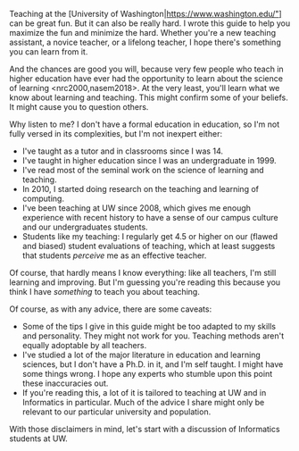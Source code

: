 Teaching at the [University of Washington|https://www.washington.edu/"] can be great fun. But it can also be really hard. I wrote this guide to help you maximize the fun and minimize the hard. Whether you're a new teaching assistant, a novice teacher, or a lifelong teacher, I hope there's something you can learn from it. 

And the chances are good you will, because very few people who teach in higher education have ever had the opportunity to learn about the science of learning <nrc2000,nasem2018>. At the very least, you'll learn what we know about learning and teaching. This might confirm some of your beliefs. It might cause you to question others.

Why listen to me? I don't have a formal education in education, so I'm not fully versed in its complexities, but I'm not inexpert either:
		
* I've taught as a tutor and in classrooms since I was 14.
* I've taught in higher education since I was an undergraduate in 1999.
* I've read most of the seminal work on the science of learning and teaching.
* In 2010, I started doing research on the teaching and learning of computing.
* I've been teaching at UW since 2008, which gives me enough experience with recent history to have a sense of our campus culture and our undergraduates students.
* Students like my teaching: I regularly get 4.5 or higher on our (flawed and biased) student evaluations of teaching, which at least suggests that students _perceive_ me as an effective teacher.

Of course, that hardly means I know everything: like all teachers, I'm still learning and improving. But I'm guessing you're reading this because you think I have _something_ to teach you about teaching.

Of course, as with any advice, there are some caveats:

* Some of the tips I give in this guide might be too adapted to my skills and personality. They might not work for you. Teaching methods aren't equally adoptable by all teachers.
* I've studied a lot of the major literature in education and learning sciences, but I don't have a Ph.D. in it, and I'm self taught. I might have some things wrong. I hope any experts who stumble upon this point these inaccuracies out.
* If you're reading this, a lot of it is tailored to teaching at UW and in Informatics in particular. Much of the advice I share might only be relevant to our particular university and population.

With those disclaimers in mind, let's start with a discussion of Informatics students at UW.
